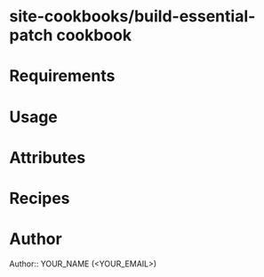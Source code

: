 # site-cookbooks/build-essential-patch cookbook

# Requirements

# Usage

# Attributes

# Recipes

# Author

Author:: YOUR_NAME (<YOUR_EMAIL>)
